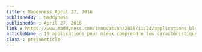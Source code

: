 ```yaml
---
title : Maddyness April 27, 2016
publishedBy : Maddyness
publishedOn : April 27, 2016
link : https://www.maddyness.com/innovation/2015/11/24/applications-blockchain/
articleName : 10 applications pour mieux comprendre les caractéristiques de la Blockchain
class : pressArticle
---
```

